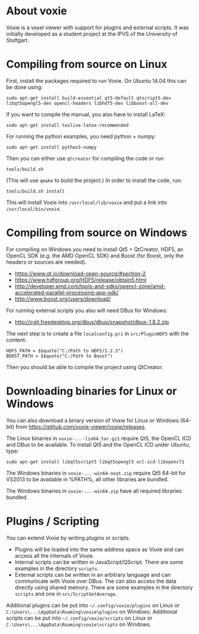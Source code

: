 About voxie
===========

Voxie is a voxel viewer with support for plugins and external scripts.
It was initially developed as a student project at the IPVS of the University
of Stuttgart.


Compiling from source on Linux
==============================

First, install the packages required to run Voxie. On Ubuntu 14.04 this can be done using:

    sudo apt-get install build-essential qt5-default qtscript5-dev libqt5opengl5-dev opencl-headers libhdf5-dev libboost-all-dev

If you want to compile the manual, you also have to install LaTeX:

    sudo apt-get install texlive-latex-recommended

For running the python examples, you need python + numpy:

    sudo apt-get install python3-numpy

Then you can either use `qtcreator` for compiling the code or run

    tools/build.sh

(This will use `qmake` to build the project.)
In order to install the code, run:

    tools/build.sh install

This will install Voxie into `/usr/local/lib/voxie` and put a link
into `/usr/local/bin/voxie`.


Compiling from source on Windows
================================

For compiling on Windows you need to install Qt5 + QtCreator, HDF5, an OpenCL
SDK (e.g. the AMD OpenCL SDK) and Boost (for Boost, only the headers or sources
are needed).

* <https://www.qt.io/download-open-source/#section-2>
* <https://www.hdfgroup.org/HDF5/release/obtain5.html>
* <http://developer.amd.com/tools-and-sdks/opencl-zone/amd-accelerated-parallel-processing-app-sdk/>
* <http://www.boost.org/users/download/>

For running external scripts you also will need DBus for Windows:

* <http://cgit.freedesktop.org/dbus/dbus/snapshot/dbus-1.8.2.zip>

The next step is to create a file `localconfig.pri` in `src/PluginHDF5` with
the content:

    HDF5_PATH = $$quote("C:/Path to HDF5/1.2.3")
    BOOST_PATH = $$quote("C:/Path to Boost")

Then you should be able to compile the project using QtCreator.


Downloading binaries for Linux or Windows
=========================================

You can also download a binary version of Voxie for Linux or Windows (64-bit)
from <https://github.com/voxie-viewer/voxie/releases>.

The Linux binaries in `voxie-...-lin64.tar.gz1` require Qt5, the OpenCL ICD and
DBus to be available. To install Qt5 and the OpenCL ICD under Ubuntu, type:

    sudo apt-get install libqt5script5 libqt5opengl5 ocl-icd-libopencl1 

The Windows binaries in `voxie-...-win64-noqt.zip` require Qt5 64-bit for
VS2013 to be available in %PATH%, all other libraries are bundled.

The Windows binaries in `voxie-...-win64.zip` have all required libraries
bundled.


Plugins / Scripting
===================

You can extend Voxie by writing plugins or scripts.

* Plugins will be loaded into the same address space as Voxie and can access
  all the internals of Voxie.
* Internal scripts can be written in JavaScript/QScript. There are some examples
  in the directory `scripts`.
* External scripts can be written in an arbitrary language and can communicate
  with Voxie over DBus. The can also access the data directly using shared
  memory. There are some examples in the directory `scripts` and one in
  `src/ScriptGetAverage`.

Additional plugins can be put into `~/.config/voxie/plugins` on Linux or
`C:\Users\...\AppData\Roaming\voxie\plugins` on Windows.
Additional scripts can be put into `~/.config/voxie/scripts` on Linux or
`C:\Users\...\AppData\Roaming\voxie\scripts` on Windows.
